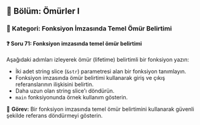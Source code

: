 ## 📘 Bölüm: Ömürler I  
### 🔹 Kategori: Fonksiyon İmzasında Temel Ömür Belirtimi  
#### ❓ Soru 71: Fonksiyon imzasında temel ömür belirtimi

Aşağıdaki adımları izleyerek ömür (lifetime) belirtimli bir fonksiyon yazın:

- İki adet string slice (`&str`) parametresi alan bir fonksiyon tanımlayın.
- Fonksiyon imzasında ömür belirtimi kullanarak giriş ve çıkış referanslarının ilişkisini belirtin.
- Daha uzun olan string slice'ı döndürün.
- `main` fonksiyonunda örnek kullanım gösterin.

🔧 **Görev:** Bir fonksiyon imzasında temel ömür belirtimini kullanarak güvenli şekilde referans döndürmeyi gösterin.
